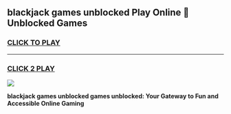 
## blackjack games unblocked Play Online 👋 Unblocked Games
<h3>
<a href="https://premium.freeplayer.one?title=blackjack_games_unblocked&ref=19F">CLICK TO PLAY</a></h3>
<hr>

<h3>
<a href="https://premium.freeplayer.one?title=blackjack_games_unblocked&ref=19F">CLICK 2 PLAY</a>
  
</h3>

<a href="https://premium.freeplayer.one?title=blackjack_games_unblocked&ref=19F"><img src="https://clearcache.store/games.png"></a>


**blackjack games unblocked games unblocked: Your Gateway to Fun and Accessible Online Gaming**
